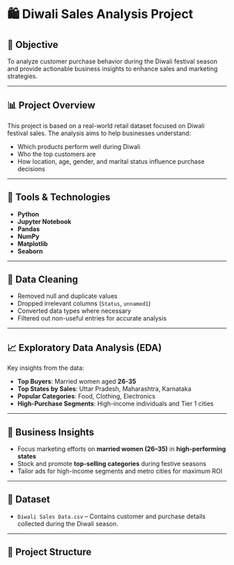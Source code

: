 # 🛍️ Diwali Sales Analysis Project

## 📌 Objective
To analyze customer purchase behavior during the Diwali festival season and provide actionable business insights to enhance sales and marketing strategies.

---

## 📊 Project Overview
This project is based on a real-world retail dataset focused on Diwali festival sales. The analysis aims to help businesses understand:
- Which products perform well during Diwali
- Who the top customers are
- How location, age, gender, and marital status influence purchase decisions

---

## 🧰 Tools & Technologies
- **Python**
- **Jupyter Notebook**
- **Pandas**
- **NumPy**
- **Matplotlib**
- **Seaborn**

---

## 🧹 Data Cleaning
- Removed null and duplicate values
- Dropped irrelevant columns (`Status`, `unnamed1`)
- Converted data types where necessary
- Filtered out non-useful entries for accurate analysis

---

## 📈 Exploratory Data Analysis (EDA)
Key insights from the data:
- **Top Buyers**: Married women aged **26-35**
- **Top States by Sales**: Uttar Pradesh, Maharashtra, Karnataka
- **Popular Categories**: Food, Clothing, Electronics
- **High-Purchase Segments**: High-income individuals and Tier 1 cities

---

## 📌 Business Insights
- Focus marketing efforts on **married women (26–35)** in **high-performing states**
- Stock and promote **top-selling categories** during festive seasons
- Tailor ads for high-income segments and metro cities for maximum ROI

---

## 📁 Dataset
- `Diwali Sales Data.csv` – Contains customer and purchase details collected during the Diwali season.

---

## 📂 Project Structure
